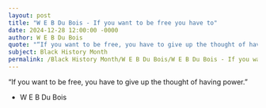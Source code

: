 ```yaml
---
layout: post
title: "W E B Du Bois - If you want to be free you have to"
date: 2024-12-28 12:00:00 -0000
author: W E B Du Bois
quote: "“If you want to be free, you have to give up the thought of having power.”"
subject: Black History Month
permalink: /Black History Month/W E B Du Bois/W E B Du Bois - If you want to be free you have to
---
```


“If you want to be free, you have to give up the thought of having power.”

- W E B Du Bois
